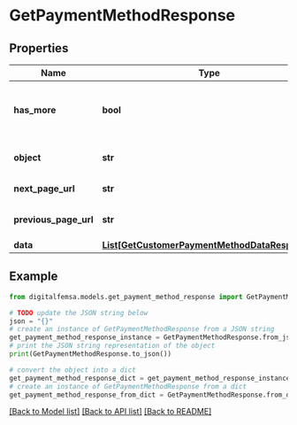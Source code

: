 # GetPaymentMethodResponse


## Properties

Name | Type | Description | Notes
------------ | ------------- | ------------- | -------------
**has_more** | **bool** | Indicates if there are more pages to be requested | 
**object** | **str** | Object type, in this case is list | 
**next_page_url** | **str** | URL of the next page. | [optional] 
**previous_page_url** | **str** | Url of the previous page. | [optional] 
**data** | [**List[GetCustomerPaymentMethodDataResponse]**](GetCustomerPaymentMethodDataResponse.md) |  | [optional] 

## Example

```python
from digitalfemsa.models.get_payment_method_response import GetPaymentMethodResponse

# TODO update the JSON string below
json = "{}"
# create an instance of GetPaymentMethodResponse from a JSON string
get_payment_method_response_instance = GetPaymentMethodResponse.from_json(json)
# print the JSON string representation of the object
print(GetPaymentMethodResponse.to_json())

# convert the object into a dict
get_payment_method_response_dict = get_payment_method_response_instance.to_dict()
# create an instance of GetPaymentMethodResponse from a dict
get_payment_method_response_from_dict = GetPaymentMethodResponse.from_dict(get_payment_method_response_dict)
```
[[Back to Model list]](../README.md#documentation-for-models) [[Back to API list]](../README.md#documentation-for-api-endpoints) [[Back to README]](../README.md)



